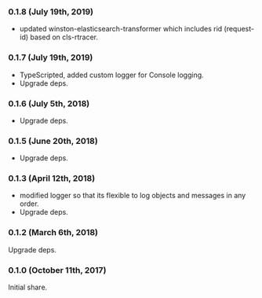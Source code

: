 ### 0.1.8 (July 19th, 2019)

- updated winston-elasticsearch-transformer which includes rid (request-id) based on cls-rtracer.

### 0.1.7 (July 19th, 2019)

- TypeScripted, added custom logger for Console logging.
- Upgrade deps.

### 0.1.6 (July 5th, 2018)

- Upgrade deps.

### 0.1.5 (June 20th, 2018)

- Upgrade deps.

### 0.1.3 (April 12th, 2018)

- modified logger so that its flexible to log objects and messages in any order.
- Upgrade deps.

### 0.1.2 (March 6th, 2018)

Upgrade deps.

### 0.1.0 (October 11th, 2017)

Initial share.
